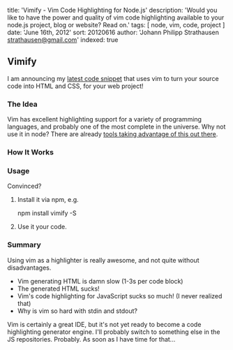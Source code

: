 title: 'Vimify - Vim Code Highlighting for Node.js'
description: 'Would you like to have the power and quality of vim code highlighting available to your node.js project, blog or website? Read on.'
tags: [ node, vim, code, project ]
date: 'June 16th, 2012'
sort: 20120616
author: 'Johann Philipp Strathausen <strathausen@gmail.com>'
indexed: true


## Vimify

I am announcing my <a href="https://strathausen.github.com/vimify" title="Vimify on Github">latest code snippet</a> that uses vim to turn your source code into HTML and CSS, for your web project!

### The Idea

Vim has excellent highlighting support for a variety of programming languages, and probably one of the most complete in the universe. Why not use it in node? There are already <a href="" title="">tools taking advantage of this out there</a>.


### How It Works



### Usage

Convinced? 

1. Install it via npm, e.g.

    npm install vimify -S

2. Use it your code.

### Summary

Using vim as a highlighter is really awesome, and not quite without disadvantages.

- Vim generating HTML is damn slow (1-3s per code block)
- The generated HTML sucks!
- Vim's code highlighting for JavaScript sucks so much! (I never realized that)
- Why is vim so hard with stdin and stdout?

Vim is certainly a great IDE, but it's not yet ready to become a code highlighting generator engine. I'll probably switch to something else in the JS repositories. Probably. As soon as I have time for that...
